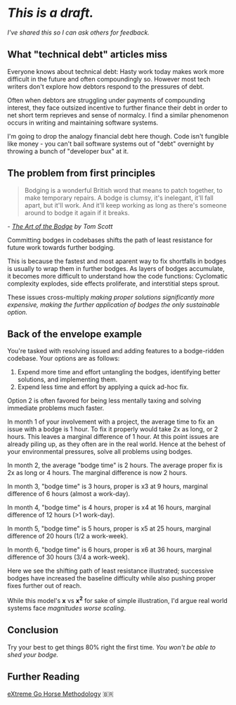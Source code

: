 # *This is a draft.*
*I've shared this so I can ask others for feedback.*

## What "technical debt" articles miss

Everyone knows about technical debt: Hasty work today makes work more difficult in the future and often compoundingly so. However most tech writers don't explore how debtors respond to the pressures of debt.

Often when debtors are struggling under payments of compounding interest, they face outsized incentive to further finance their debt in order to net short term reprieves and sense of normalcy. I find a similar phenomenon occurs in writing and maintaining software systems.

I'm going to drop the analogy financial debt here though. Code isn't fungible like money - you can't bail software systems out of "debt" overnight by throwing a bunch of "developer bux" at it.

## The problem from first principles

> Bodging is a wonderful British word that means to patch together, to make temporary repairs. A bodge is clumsy, it's inelegant, it'll fall apart, but it'll work. And it'll keep working as long as there's someone around to bodge it again if it breaks.

*- [The Art of the Bodge](https://www.youtube.com/watch?v=lIFE7h3m40U) by Tom Scott*

Committing bodges in codebases shifts the path of least resistance for future work towards further bodging.

This is because the fastest and most aparent way to fix shortfalls in bodges is usually to wrap them in further bodges. As layers of bodges accumulate, it becomes more difficult to understand how the code functions: Cyclomatic complexity explodes, side effects proliferate, and interstitial steps sprout.

These issues cross-multiply *making proper solutions significantly more expensive, making the further application of bodges the only sustainable option.*

## Back of the envelope example

You're tasked with resolving issued and adding features to a bodge-ridden codebase. Your options are as follows:

1. Expend more time and effort untangling the bodges, identifying better solutions, and implementing them.
2. Expend less time and effort by applying a quick ad-hoc fix.

Option 2 is often favored for being less mentally taxing and solving immediate problems much faster. 

In month 1 of your involvement with a project, the average time to fix an issue with a bodge is 1 hour. To fix it properly would take 2x as long, or 2 hours. This leaves a marginal difference of 1 hour. At this point issues are already piling up, as they often are in the real world. Hence at the behest of your environmental pressures, solve all problems using bodges.

In month 2, the average "bodge time" is 2 hours. The average proper fix is 2x as long or 4 hours. The marginal difference is now 2 hours.

In month 3, "bodge time" is 3 hours, proper is x3 at 9 hours, marginal difference of 6 hours (almost a work-day).

In month 4, "bodge time" is 4 hours, proper is x4 at 16 hours, marginal difference of 12 hours (>1 work-day).

In month 5, "bodge time" is 5 hours, proper is x5 at 25 hours, marginal difference of 20 hours (1/2 a work-week).

In month 6, "bodge time" is 6 hours, proper is x6 at 36 hours, marginal difference of 30 hours (3/4 a work-week).

Here we see the shifting path of least resistance illustrated; successive bodges have increased the baseline difficulty while also pushing proper fixes further out of reach.

While this model's **x** vs **x<sup>2</sup>** for sake of simple illustration, I'd argue real world systems face *magnitudes worse scaling*.

## Conclusion
Try your best to get things 80% right the first time. *You won't be able to shed your bodge.*

## Further Reading
[eXtreme Go Horse Methodology](https://medium.com/@dekaah/22-axioms-of-the-extreme-go-horse-methodology-xgh-9fa739ab55b4) 🇧🇷
